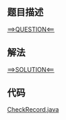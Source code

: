 ## 题目描述

[==>QUESTION<==](https://leetcode-cn.com/problems/student-attendance-record-i/)

## 解法

[==>SOLUTION<==](https://leetcode-cn.com/problems/student-attendance-record-i/solution/xue-sheng-chu-qin-ji-lu-i-by-leetcode-so-fcol/)

## 代码

[CheckRecord.java](https://github.com/Marshal7cc/leetcode-java/blob/master/src/unclassified/CheckRecord.java)

